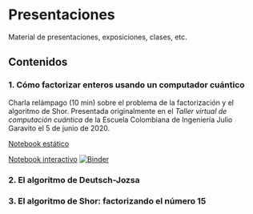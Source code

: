 # Presentaciones
Material de presentaciones, exposiciones, clases, etc.

## Contenidos

### 1. Cómo factorizar enteros usando un computador cuántico
Charla relámpago (10 min) sobre el problema de la factorización y el algoritmo de Shor. Presentada originalmente en el *Taller virtual de computación cuántica* de la Escuela Colombiana de Ingeniería Julio Garavito el 5 de junio de 2020. 

[Notebook estático](https://htmlpreview.github.io/?https://github.com/sergio-tello/presentaciones/blob/master/Shor/shor_050620.html)

[Notebook interactivo](https://mybinder.org/v2/gh/sergio-tello/presentaciones/master) [![Binder](https://mybinder.org/badge_logo.svg)](https://mybinder.org/v2/gh/sergio-tello/presentaciones/master)

### 2. El algoritmo de Deutsch-Jozsa

### 3. El algoritmo de Shor: factorizando el número 15
